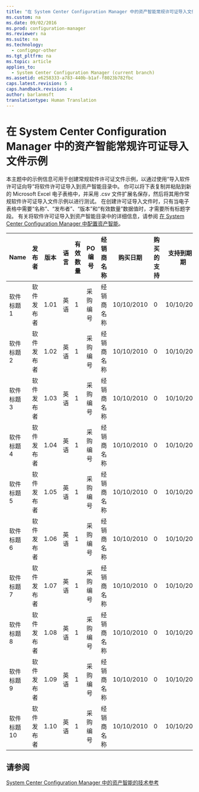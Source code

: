 ```yaml
---
title: "在 System Center Configuration Manager 中的资产智能常规许可证导入文件示例"
ms.custom: na
ms.date: 09/02/2016
ms.prod: configuration-manager
ms.reviewer: na
ms.suite: na
ms.technology: 
  - configmgr-other
ms.tgt_pltfrm: na
ms.topic: article
applies_to: 
  - System Center Configuration Manager (current branch)
ms.assetid: e6258333-a783-440b-b1af-f8023b782fbc
caps.latest.revision: 5
caps.handback.revision: 4
author: barlanmsft
translationtype: Human Translation
---
```

# 在 System Center Configuration Manager 中的资产智能常规许可证导入文件示例
本主题中的示例信息可用于创建常规软件许可证文件示例，以通过使用“导入软件许可证向导”将软件许可证导入到资产智能目录中。 你可以将下表复制并粘贴到新的 Microsoft Excel 电子表格中，并采用 .csv 文件扩展名保存，然后将其用作常规软件许可证导入文件示例以进行测试。 在创建许可证导入文件时，只有当电子表格中需要“名称”、“发布者”、“版本”和“有效数量”数据值时，才需要所有标题字段。 有关将软件许可证导入到资产智能目录中的详细信息，请参阅 [在 System Center Configuration Manager 中配置资产智能](../LocTest/Configuring-Asset-Intelligence-in-System-Center-Configuration-Manager.md)。  
  
|Name|发布者|版本|语言|有效数量|PO 编号|经销商名称|购买日期|购买的支持|支持到期日期|注释|  
|----------|---------|--------|--------|----------|-----------|-----------|----------|-----------|------------|--------|  
|软件标题 1|软件发布者|1.01|英语|1|采购编号|经销商名称|10\/10\/2010|0|10\/10\/2012|注释|  
|软件标题 2|软件发布者|1.02|英语|1|采购编号|经销商名称|10\/10\/2010|0|10\/10\/2012|注释|  
|软件标题 3|软件发布者|1.03|英语|1|采购编号|经销商名称|10\/10\/2010|0|10\/10\/2012|注释|  
|软件标题 4|软件发布者|1.04|英语|1|采购编号|经销商名称|10\/10\/2010|0|10\/10\/2012|注释|  
|软件标题 5|软件发布者|1.05|英语|1|采购编号|经销商名称|10\/10\/2010|0|10\/10\/2012|注释|  
|软件标题 6|软件发布者|1.06|英语|1|采购编号|经销商名称|10\/10\/2010|0|10\/10\/2012|注释|  
|软件标题 7|软件发布者|1.07|英语|1|采购编号|经销商名称|10\/10\/2010|0|10\/10\/2012|注释|  
|软件标题 8|软件发布者|1.08|英语|1|采购编号|经销商名称|10\/10\/2010|0|10\/10\/2012|注释|  
|软件标题 9|软件发布者|1.09|英语|1|采购编号|经销商名称|10\/10\/2010|0|10\/10\/2012|注释|  
|软件标题 10|软件发布者|1.10|英语|1|采购编号|经销商名称|10\/10\/2010|0|10\/10\/2012|注释|  
  
## 请参阅  
 [System Center Configuration Manager 中的资产智能的技术参考](../LocTest/Technical-reference-for-Asset-Intelligence-in-System-Center-Configuration-Manager.md)